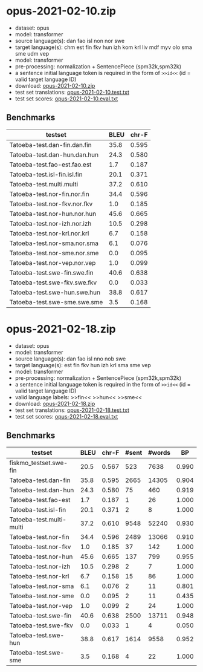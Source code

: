 # opus-2021-02-10.zip

* dataset: opus
* model: transformer
* source language(s): dan fao isl non nor swe
* target language(s): chm est fin fkv hun izh kom krl liv mdf myv olo sma sme udm vep
* model: transformer
* pre-processing: normalization + SentencePiece (spm32k,spm32k)
* a sentence initial language token is required in the form of `>>id<<` (id = valid target language ID)
* download: [opus-2021-02-10.zip](https://object.pouta.csc.fi/Tatoeba-MT-models/gmq-fiu/opus-2021-02-10.zip)
* test set translations: [opus-2021-02-10.test.txt](https://object.pouta.csc.fi/Tatoeba-MT-models/gmq-fiu/opus-2021-02-10.test.txt)
* test set scores: [opus-2021-02-10.eval.txt](https://object.pouta.csc.fi/Tatoeba-MT-models/gmq-fiu/opus-2021-02-10.eval.txt)

## Benchmarks

| testset               | BLEU  | chr-F |
|-----------------------|-------|-------|
| Tatoeba-test.dan-fin.dan.fin 	| 35.8 	| 0.595 |
| Tatoeba-test.dan-hun.dan.hun 	| 24.3 	| 0.580 |
| Tatoeba-test.fao-est.fao.est 	| 1.7 	| 0.187 |
| Tatoeba-test.isl-fin.isl.fin 	| 20.1 	| 0.371 |
| Tatoeba-test.multi.multi 	| 37.2 	| 0.610 |
| Tatoeba-test.nor-fin.nor.fin 	| 34.4 	| 0.596 |
| Tatoeba-test.nor-fkv.nor.fkv 	| 1.0 	| 0.185 |
| Tatoeba-test.nor-hun.nor.hun 	| 45.6 	| 0.665 |
| Tatoeba-test.nor-izh.nor.izh 	| 10.5 	| 0.298 |
| Tatoeba-test.nor-krl.nor.krl 	| 6.7 	| 0.158 |
| Tatoeba-test.nor-sma.nor.sma 	| 6.1 	| 0.076 |
| Tatoeba-test.nor-sme.nor.sme 	| 0.0 	| 0.095 |
| Tatoeba-test.nor-vep.nor.vep 	| 1.0 	| 0.099 |
| Tatoeba-test.swe-fin.swe.fin 	| 40.6 	| 0.638 |
| Tatoeba-test.swe-fkv.swe.fkv 	| 0.0 	| 0.033 |
| Tatoeba-test.swe-hun.swe.hun 	| 38.8 	| 0.617 |
| Tatoeba-test.swe-sme.swe.sme 	| 3.5 	| 0.168 |

# opus-2021-02-18.zip

* dataset: opus
* model: transformer
* source language(s): dan fao isl nno nob swe
* target language(s): est fin fkv hun izh krl sma sme vep
* model: transformer
* pre-processing: normalization + SentencePiece (spm32k,spm32k)
* a sentence initial language token is required in the form of `>>id<<` (id = valid target language ID)
* valid language labels: >>fin<< >>hun<< >>sme<<
* download: [opus-2021-02-18.zip](https://object.pouta.csc.fi/Tatoeba-MT-models/gmq-fiu/opus-2021-02-18.zip)
* test set translations: [opus-2021-02-18.test.txt](https://object.pouta.csc.fi/Tatoeba-MT-models/gmq-fiu/opus-2021-02-18.test.txt)
* test set scores: [opus-2021-02-18.eval.txt](https://object.pouta.csc.fi/Tatoeba-MT-models/gmq-fiu/opus-2021-02-18.eval.txt)

## Benchmarks

| testset | BLEU  | chr-F | #sent | #words | BP |
|---------|-------|-------|-------|--------|----|
| fiskmo_testset.swe-fin 	| 20.5 	| 0.567 	| 523 	| 7638 	| 0.990 |
| Tatoeba-test.dan-fin 	| 35.8 	| 0.595 	| 2665 	| 14305 	| 0.904 |
| Tatoeba-test.dan-hun 	| 24.3 	| 0.580 	| 75 	| 460 	| 0.919 |
| Tatoeba-test.fao-est 	| 1.7 	| 0.187 	| 1 	| 26 	| 1.000 |
| Tatoeba-test.isl-fin 	| 20.1 	| 0.371 	| 2 	| 8 	| 1.000 |
| Tatoeba-test.multi-multi 	| 37.2 	| 0.610 	| 9548 	| 52240 	| 0.930 |
| Tatoeba-test.nor-fin 	| 34.4 	| 0.596 	| 2489 	| 13066 	| 0.910 |
| Tatoeba-test.nor-fkv 	| 1.0 	| 0.185 	| 37 	| 142 	| 1.000 |
| Tatoeba-test.nor-hun 	| 45.6 	| 0.665 	| 137 	| 799 	| 0.955 |
| Tatoeba-test.nor-izh 	| 10.5 	| 0.298 	| 2 	| 7 	| 1.000 |
| Tatoeba-test.nor-krl 	| 6.7 	| 0.158 	| 15 	| 86 	| 1.000 |
| Tatoeba-test.nor-sma 	| 6.1 	| 0.076 	| 2 	| 11 	| 0.801 |
| Tatoeba-test.nor-sme 	| 0.0 	| 0.095 	| 2 	| 11 	| 0.435 |
| Tatoeba-test.nor-vep 	| 1.0 	| 0.099 	| 2 	| 24 	| 1.000 |
| Tatoeba-test.swe-fin 	| 40.6 	| 0.638 	| 2500 	| 13711 	| 0.948 |
| Tatoeba-test.swe-fkv 	| 0.0 	| 0.033 	| 1 	| 4 	| 0.050 |
| Tatoeba-test.swe-hun 	| 38.8 	| 0.617 	| 1614 	| 9558 	| 0.952 |
| Tatoeba-test.swe-sme 	| 3.5 	| 0.168 	| 4 	| 22 	| 1.000 |

